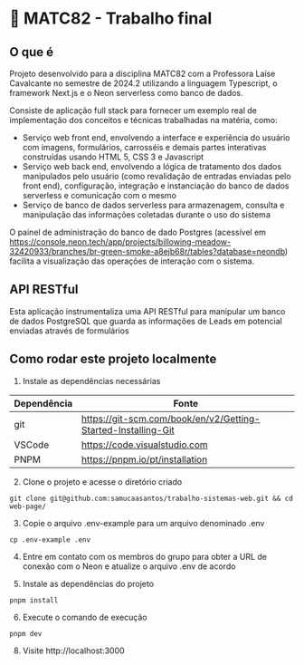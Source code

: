 # 📜 MATC82 - Trabalho final

## O que é

Projeto desenvolvido para a disciplina MATC82 com a Professora Laíse Cavalcante no semestre de 2024.2 utilizando a linguagem Typescript, o framework Next.js e o Neon serverless como banco de dados.

Consiste de aplicação full stack para fornecer um exemplo real de implementação dos conceitos e técnicas trabalhadas na matéria, como:
- Serviço web front end, envolvendo a interface e experiência do usuário com imagens, formulários, carrosséis e demais partes interativas construídas usando HTML 5, CSS 3 e Javascript
- Serviço web back end, envolvendo a lógica de tratamento dos dados manipulados pelo usuário (como revalidação de entradas enviadas pelo front end), configuração, integração e instanciação do banco de dados serverless e comunicação com o mesmo
- Serviço de banco de dados serverless para armazenagem, consulta e manipulação das informações coletadas durante o uso do sistema

O painel de administração do banco de dado Postgres (acessível em https://console.neon.tech/app/projects/billowing-meadow-32420933/branches/br-green-smoke-a8ejb68r/tables?database=neondb) facilita a visualização das operações de interação com o sistema.

## API RESTful

Esta aplicação instrumentaliza uma API RESTful para manipular um banco de dados PostgreSQL que guarda as informações de Leads em potencial enviadas através de formulários

## Como rodar este projeto localmente

1. Instale as dependências necessárias

| Dependência | Fonte |
|-------------|-------|
| git | https://git-scm.com/book/en/v2/Getting-Started-Installing-Git |
| VSCode | https://code.visualstudio.com |
| PNPM | https://pnpm.io/pt/installation |

2. Clone o projeto e acesse o diretório criado

``` shell
git clone git@github.com:samucaasantos/trabalho-sistemas-web.git && cd web-page/
```

3. Copie o arquivo .env-example para um arquivo denominado .env

``` shell
cp .env-example .env
```

4. Entre em contato com os membros do grupo para obter a URL de conexão com o Neon e atualize o arquivo .env de acordo

5. Instale as dependências do projeto

``` shell
pnpm install
```

6. Execute o comando de execução

``` shell
pnpm dev
```

8. Visite http://localhost:3000
